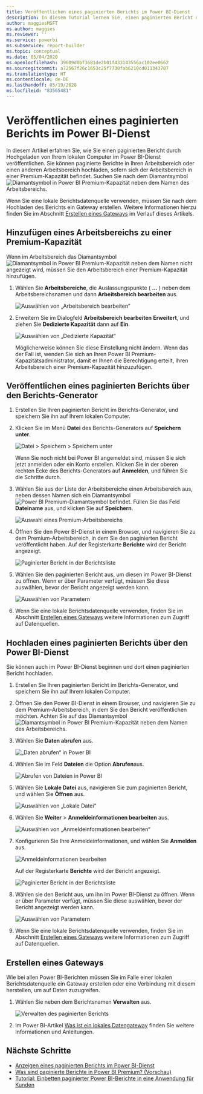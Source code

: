 ```yaml
---
title: Veröffentlichen eines paginierten Berichts im Power BI-Dienst
description: In diesem Tutorial lernen Sie, einen paginierten Bericht durch Hochgeladen von Ihrem lokalen Computer im Power BI-Dienst zu veröffentlichen.
author: maggiesMSFT
ms.author: maggies
ms.reviewer: ''
ms.service: powerbi
ms.subservice: report-builder
ms.topic: conceptual
ms.date: 05/04/2020
ms.openlocfilehash: 39609d0bf3681de2b01f433143556ac102ee0662
ms.sourcegitcommit: a72567f26c1653c25f7730fab6210cd011343707
ms.translationtype: HT
ms.contentlocale: de-DE
ms.lasthandoff: 05/19/2020
ms.locfileid: "83565481"
---
```

# <a name="publish-a-paginated-report-to-the-power-bi-service"></a>Veröffentlichen eines paginierten Berichts im Power BI-Dienst

In diesem Artikel erfahren Sie, wie Sie einen paginierten Bericht durch Hochgeladen von Ihrem lokalen Computer im Power BI-Dienst veröffentlichen. Sie können paginierte Berichte in Ihren Arbeitsbereich oder einen anderen Arbeitsbereich hochladen, sofern sich der Arbeitsbereich in einer Premium-Kapazität befindet. Suchen Sie nach dem Diamantsymbol ![Diamantsymbol in Power BI Premium-Kapazität](media/paginated-reports-save-to-power-bi-service/premium-diamond.png) neben dem Namen des Arbeitsbereichs. 

Wenn Sie eine lokale Berichtsdatenquelle verwenden, müssen Sie nach dem Hochladen des Berichts ein Gateway erstellen. Weitere Informationen hierzu finden Sie im Abschnitt [Erstellen eines Gateways](#create-a-gateway) im Verlauf dieses Artikels.

## <a name="add-a-workspace-to-a-premium-capacity"></a>Hinzufügen eines Arbeitsbereichs zu einer Premium-Kapazität

Wenn im Arbeitsbereich das Diamantsymbol ![Diamantsymbol in Power BI Premium-Kapazität](media/paginated-reports-save-to-power-bi-service/premium-diamond.png) neben dem Namen nicht angezeigt wird, müssen Sie den Arbeitsbereich einer Premium-Kapazität hinzufügen. 

1. Wählen Sie **Arbeitsbereiche**, die Auslassungspunkte ( **...** ) neben dem Arbeitsbereichsnamen und dann **Arbeitsbereich bearbeiten** aus.

    ![Auswählen von „Arbeitsbereich bearbeiten“](media/paginated-reports-save-to-power-bi-service/power-bi-paginated-edit-workspace.png)

1. Erweitern Sie im Dialogfeld **Arbeitsbereich bearbeiten** **Erweitert**, und ziehen Sie **Dedizierte Kapazität** dann auf **Ein**.

    ![Auswählen von „Dedizierte Kapazität“](media/paginated-reports-save-to-power-bi-service/power-bi-paginated-edit-workspace-dialog.png)

   Möglicherweise können Sie diese Einstellung nicht ändern. Wenn das der Fall ist, wenden Sie sich an Ihren Power BI Premium-Kapazitätsadministrator, damit er Ihnen die Berechtigung erteilt, Ihren Arbeitsbereich einer Premium-Kapazität hinzuzufügen.

## <a name="from-report-builder-publish-a-paginated-report"></a>Veröffentlichen eines paginierten Berichts über den Berichts-Generator

1. Erstellen Sie Ihren paginierten Bericht im Berichts-Generator, und speichern Sie ihn auf Ihrem lokalen Computer.

1. Klicken Sie im Menü **Datei** des Berichts-Generators auf **Speichern unter**.

    ![Datei > Speichern > Speichern unter](media/paginated-reports-save-to-power-bi-service/power-bi-paginated-save-as.png)

    Wenn Sie noch nicht bei Power BI angemeldet sind, müssen Sie sich jetzt anmelden oder ein Konto erstellen. Klicken Sie in der oberen rechten Ecke des Berichts-Generators auf **Anmelden**, und führen Sie die Schritte durch.

2. Wählen Sie aus der Liste der Arbeitsbereiche einen Arbeitsbereich aus, neben dessen Namen sich ein Diamantsymbol ![Power BI Premium-Diamantsymbol](media/paginated-reports-save-to-power-bi-service/premium-diamond.png) befindet. Füllen Sie das Feld **Dateiname** aus, und klicken Sie auf **Speichern**. 

    ![Auswahl eines Premium-Arbeitsbereichs](media/paginated-reports-save-to-power-bi-service/power-bi-paginated-select-workspace.png)

4. Öffnen Sie den Power BI-Dienst in einem Browser, und navigieren Sie zu dem Premium-Arbeitsbereich, in dem Sie den paginierten Bericht veröffentlicht haben. Auf der Registerkarte **Berichte** wird der Bericht angezeigt.

    ![Paginierter Bericht in der Berichtsliste](media/paginated-reports-save-to-power-bi-service/power-bi-paginated-wwi-report.png)

5. Wählen Sie den paginierten Bericht aus, um diesen im Power BI-Dienst zu öffnen. Wenn er über Parameter verfügt, müssen Sie diese auswählen, bevor der Bericht angezeigt werden kann.

    ![Auswählen von Parametern](media/paginated-reports-save-to-power-bi-service/power-bi-paginated-select-parameters.png)

6. Wenn Sie eine lokale Berichtsdatenquelle verwenden, finden Sie im Abschnitt [Erstellen eines Gateways](#create-a-gateway) weitere Informationen zum Zugriff auf Datenquellen.

## <a name="from-the-power-bi-service-upload-a-paginated-report"></a>Hochladen eines paginierten Berichts über den Power BI-Dienst

Sie können auch im Power BI-Dienst beginnen und dort einen paginierten Bericht hochladen.

1. Erstellen Sie Ihren paginierten Bericht im Berichts-Generator, und speichern Sie ihn auf Ihrem lokalen Computer.

1. Öffnen Sie den Power BI-Dienst in einem Browser, und navigieren Sie zu dem Premium-Arbeitsbereich, in dem Sie den Bericht veröffentlichen möchten. Achten Sie auf das Diamantsymbol ![Diamantsymbol in Power BI Premium-Kapazität](media/paginated-reports-save-to-power-bi-service/premium-diamond.png) neben dem Namen des Arbeitsbereichs. 

1. Wählen Sie **Daten abrufen** aus.

    ![„Daten abrufen“ in Power BI](media/paginated-reports-save-to-power-bi-service/power-bi-paginated-get-data.png)

1. Wählen Sie im Feld **Dateien** die Option **Abrufen**aus.

    ![Abrufen von Dateien in Power BI](media/paginated-reports-save-to-power-bi-service/power-bi-paginated-files-get.png)

1. Wählen Sie **Lokale Datei** aus, navigieren Sie zum paginierten Bericht, und wählen Sie **Öffnen** aus.

    ![Auswählen von „Lokale Datei“](media/paginated-reports-save-to-power-bi-service/power-bi-paginated-local-file.png)

1. Wählen Sie **Weiter** > **Anmeldeinformationen bearbeiten** aus.

    ![Auswählen von „Anmeldeinformationen bearbeiten“](media/paginated-reports-save-to-power-bi-service/power-bi-paginated-select-edit-credentials.png)

1. Konfigurieren Sie Ihre Anmeldeinformationen, und wählen Sie **Anmelden** aus.

    ![Anmeldeinformationen bearbeiten](media/paginated-reports-save-to-power-bi-service/power-bi-paginated-credentials.png)

   Auf der Registerkarte **Berichte** wird der Bericht angezeigt.

    ![Paginierter Bericht in der Berichtsliste](media/paginated-reports-save-to-power-bi-service/power-bi-paginated-wwi-report.png)

1. Wählen sie den Bericht aus, um ihn im Power BI-Dienst zu öffnen. Wenn er über Parameter verfügt, müssen Sie diese auswählen, bevor der Bericht angezeigt werden kann.
 
    ![Auswählen von Parametern](media/paginated-reports-save-to-power-bi-service/power-bi-paginated-select-parameters.png)

6. Wenn Sie eine lokale Berichtsdatenquelle verwenden, finden Sie im Abschnitt [Erstellen eines Gateways](#create-a-gateway) weitere Informationen zum Zugriff auf Datenquellen.

## <a name="create-a-gateway"></a>Erstellen eines Gateways

Wie bei allen Power BI-Berichten müssen Sie im Falle einer lokalen Berichtsdatenquelle ein Gateway erstellen oder eine Verbindung mit diesem herstellen, um auf Daten zuzugreifen.

1. Wählen Sie neben dem Berichtsnamen **Verwalten** aus.

   ![Verwalten des paginierten Berichts](media/paginated-reports-save-to-power-bi-service/power-bi-paginated-manage.png)

1. Im Power BI-Artikel [Was ist ein lokales Datengateway](../connect-data/service-gateway-onprem.md) finden Sie weitere Informationen und Anleitungen.



## <a name="next-steps"></a>Nächste Schritte

- [Anzeigen eines paginierten Berichts im Power BI-Dienst](../consumer/paginated-reports-view-power-bi-service.md)
- [Was sind paginierte Berichte in Power BI Premium? (Vorschau)](paginated-reports-report-builder-power-bi.md)
- [Tutorial: Einbetten paginierter Power BI-Berichte in eine Anwendung für Kunden](../developer/embedded/embed-paginated-reports-customers.md)
